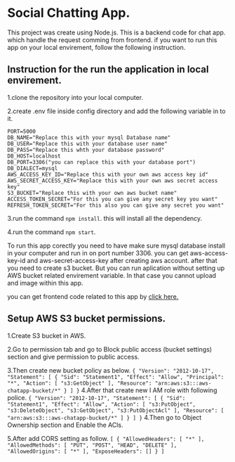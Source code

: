 # Social Chatting App.

This project was create using Node.js.
This is a backend code for chat app. which handle the request comming from frontend. if you want to run this app on your local envirement, follow the following instruction.

## Instruction for the run the application in local envirement.

1.clone the repository into your local computer.

2.create .env file inside config directory and add the following variable in to it. 

    PORT=5000  
    DB_NAME="Replace this with your mysql Database name"
    DB_USER="Replace this with your database user name"
    DB_PASS="Replace this whth your database password"
    DB_HOST=localhost
    DB_PORT=3306("you can replace this with your database port")
    DB_DIALECT=mysql
    AWS_ACCESS_KEY_ID="Replace this with your own aws access key id"
    AWS_SECRET_ACCESS_KEY="Replace this with your own aws secret access key"
    S3_BUCKET="Replace this with your own aws bucket name"
    ACCESS_TOKEN_SECRET="For this you can give any secret key you want"
    REFRESH_TOKEN_SECRET="For this also you can give any secret you want"
    
3.run the command `npm install`. this will install all the dependency.

4.run the command `npm start`.

To run this app corectly you need to have make sure mysql database install in your computer and run in on port number 3306.
you can get aws-access-key-id and aws-secret-access-key after creating aws account. after that you need to create s3 bucket. But you can run aplication without setting up AWS bucket related envirement variable. In that case you cannot upload and image within this app.

you can get frontend code related to this app by [click here.](https://github.com/sachintha-chathuranga/Chat-App-Frontend)


## Setup AWS S3 bucket permissions.

1.Create S3 bucket in AWS.

2.Go to permission tab and go to Block public access (bucket settings) section and give permission to public access.

3.Then create new bucket policy as below.
    `{
        "Version": "2012-10-17",
        "Statement": [
            {
                "Sid": "Statement1",
                "Effect": "Allow",
                "Principal": "*",
                "Action": [
                    "s3:GetObject"
                ],
                "Resource": "arn:aws:s3:::aws-chatapp-bucket/*"
            }
        ]
    }`
4.After that create new I AM role with following police.
    `
    {
        "Version": "2012-10-17",
        "Statement": [
            {
                "Sid": "Statement1",
                "Effect": "Allow",
                "Action": [
                    "s3:PutObject",
                    "s3:DeleteObject",
                    "s3:GetObject",
                    "s3:PutObjectAcl"
                ],
                "Resource": [
                    "arn:aws:s3:::aws-chatapp-bucket/*"
                ]
            }
        ]
    }
    `
4.Then go to Object Ownership section and Enable the ACls.

5.After add CORS setting as follow.
    `
        [
            {
                "AllowedHeaders": [
                    "*"
                ],
                "AllowedMethods": [
                    "PUT",
                    "POST",
                    "HEAD",
                    "DELETE"
                ],
                "AllowedOrigins": [
                    "*"
                ],
                "ExposeHeaders": []
            }
        ]
    `
